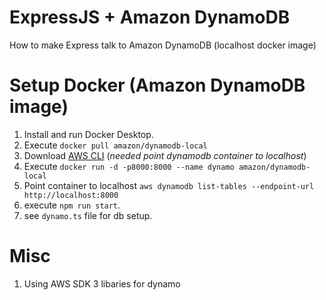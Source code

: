 # ExpressJS + Amazon DynamoDB 
How to make Express talk to Amazon DynamoDB (localhost docker image)

# Setup Docker (Amazon DynamoDB image)
1. Install and run Docker Desktop.
2. Execute `docker pull amazon/dynamodb-local`
3. Download [AWS CLI](https://docs.aws.amazon.com/cli/latest/userguide/getting-started-install.html) (_needed point dynamodb container to localhost_)
4. Execute `docker run -d -p8000:8000 --name dynamo amazon/dynamodb-local`
5. Point container to localhost `aws dynamodb list-tables --endpoint-url http://localhost:8000`
6. execute `npm run start`.
7. see `dynamo.ts` file for db setup.

# Misc
1. Using AWS SDK 3 libaries for dynamo